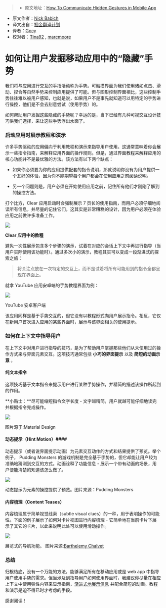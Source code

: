 > * 原文地址：[How To Communicate Hidden Gestures in Mobile App](https://uxplanet.org/how-to-communicate-hidden-gestures-in-mobile-app-e55397f4006b#.po5wdv20m)
* 原文作者：[Nick Babich](https://uxplanet.org/@101?source=post_header_lockup)
* 译文出自：[掘金翻译计划](https://github.com/xitu/gold-miner)
* 译者：[Gocy](https://github.com/Gocy015/)
* 校对者：[Tina92](https://github.com/Tina92) , [marcmoore](https://github.com/marcmoore)

# 如何让用户发掘移动应用中的“隐藏”手势 #

我们将与应用进行交互的手指活动称为手势。可触摸界面为我们使用诸如点击、滑动、捏合等自然手势来控制应用提供了可能。但与图形控制界面相比，这些控制手势往往难以被用户感知，也就是说，如果用户不是事先就知道可以用特定的手势进行操控，他们是不会去刻意尝试（使用手势）的。

如何帮助用户发掘这些隐藏的手势呢？幸运的是，当下已经有几种可视交互设计技巧供我们选择，来让这些手势浮出水面了。

### 启动应用时展示教程和演示 ###

许多手势驱动的应用偏向于利用教程和演示来指导用户使用。这通常意味着你会展示一些指令指南，来解释应用界面的操作规则。但是，通过界面教程来解释应用的核心功能并不是最优雅的方法。该方法有以下两个缺点：

- 如果你必须要为你的应用提供配套的指令说明，那就说明你没有为用户提供一个友好的体验，因为你不能期望每个用户都会在使用应用之前阅读说明。

- 另一个问题则是，用户必须在开始使用应用之前，记住所有他们才刚刚了解到的操控方法。

打个比方，Clear 应用启动时会强制展示 7 页长的使用指南，而用户必须仔细地阅读所有信息，并尽量的记住它们。这其实是非常糟糕的设计，因为用户必须在体验应用之前做许多准备工作。

<img class="progressiveMedia-noscript js-progressiveMedia-inner" src="https://cdn-images-1.medium.com/max/800/0*GPB-VY6vVkRPtU1t.png">

**Clear 应用中的教程**

避免一次性展示包含多个步骤的演示，试着在对应的会话上下文中再进行指导（当用户实际使用该功能时）。通过多次小的演示，教程其实可以变成一段渐进式的探索之旅：

> 将关注点放在一次特定的交互上，而不是试着将所有可能用到的指令全都呈现在界面上。

就拿 YouTube 应用安卓端的手势教程界面为例：

<img class="progressiveMedia-noscript js-progressiveMedia-inner" src="https://cdn-images-1.medium.com/max/800/0*jit4P5QZ3GGKTjtc.png">

YouTube 安卓客户端

该应用同样是基于手势交互的，但它没有以教程形式向用户展示指令。相反，它仅在新用户首次进入应用的某些界面时，展示与该界面相关的使用提示。

### 如何在上下文中指导用户 ###

在上下文中对用户进行指导的技巧，是为了帮助用户掌握那些他们从未使用过的操作方式来与界面元素交互。这项技巧通常包括 **小巧的界面提示** 以及 **简短的动画示意** 。

#### 纯文本指令 ####

这项技巧基于文本指令来提示用户进行某种手势操作，并精简的描述该操作所起到的作用。

**小贴士：**尽可能缩短指令文字长度 - 文字越精简，用户就越可能仔细地读完并根据指令完成操作。

<img class="progressiveMedia-noscript js-progressiveMedia-inner" src="https://cdn-images-1.medium.com/max/800/1*jZyn5K8phjbxoFiZNYKZ6A.gif">

图片源于:Material Design

#### 动态提示（Hint Motion）####

动态提示（或者说界面提示动画）为元素交互动作的方式和结果提供了预览。举个例子， Pudding Monsters 的游戏机制是完全基于手势的，但它却能让用户较为准确地猜测到交互的方式。动画诠释了功能信息 - 展示一个带有动画的场景，用户便能清楚的知道该怎么做了。

<img class="progressiveMedia-noscript js-progressiveMedia-inner" src="https://cdn-images-1.medium.com/max/800/1*mtNyp2a4Ovg2usopA6cOfw.gif">

动态提示为元素的操控提供了预览。图片来源：Pudding Monsters

#### 内容梳理（Content Teases） ####

内容梳理属于简单视觉线索（subtle visual clues）的一种，用于表明操作的可能性。下面的例子展示了如何对卡片视图进行内容梳理 - 它简单地在当前卡片下展示了其它的卡片，以此来说明此处可以使用滑动操作。

<img class="progressiveMedia-noscript js-progressiveMedia-inner" src="https://cdn-images-1.medium.com/max/800/1*YjZGGyu1OLaddxQ-b-NKXg.gif">

展览式的导航功能。 图片来源:[Barthelemy Chalvet](https://dribbble.com/BarthelemyChalvet)

### 总结 ###

归根结底，没有一个万能的方法，能够满足所有在移动应用或是 web app 中指导用户使用手势的需求。但当涉及到指导用户如何使用界面时，我建议你尽量在相应上下文中使用弹性内容来显示指南，[渐进式地展示信息](https://uxplanet.org/design-patterns-progressive-disclosure-for-mobile-apps-f41001a293ba#.p5aq5o4f2) 并配合简短的动画。教程和演示是迫不得已时才考虑的手段。

感谢阅读！
